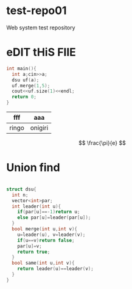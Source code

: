 # test-repo01
Web system test repository

# eDIT tHiS FIlE

```c++
int main(){
  int a;cin>>a;
  dsu uf(a);
  uf.merge(1,5);
  cout<<uf.size(1)<<endl;
  return 0;
}
```


|fff|aaa|
|---|---|
|ringo|onigiri|


$$
\frac{\pi}{e}
$$

# Union find
```c++

struct dsu{
  int n;
  vector<int>par;
  int leader(int u){
    if(par[u]==-1)return u;
    else par[u]=leader(par[u]);
  }
  bool merge(int u,int v){
    u=leader(u), v=leader(v);
    if(u==v)return false;
    par[u]=v;
    return true;
  }
  bool same(int u,int v){
    return leader(u)==leader(v);
  }
}
```